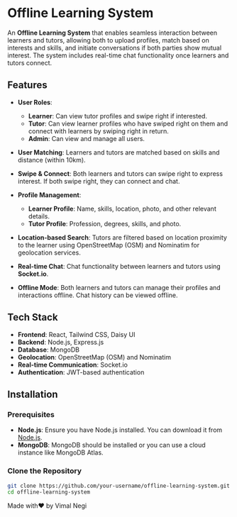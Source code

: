 # Offline Learning System

An **Offline Learning System** that enables seamless interaction between learners and tutors, allowing both to upload profiles, match based on interests and skills, and initiate conversations if both parties show mutual interest. The system includes real-time chat functionality once learners and tutors connect.

## Features

- **User Roles**:
  - **Learner**: Can view tutor profiles and swipe right if interested.
  - **Tutor**: Can view learner profiles who have swiped right on them and connect with learners by swiping right in return.
  - **Admin**: Can view and manage all users.
  
- **User Matching**: Learners and tutors are matched based on skills and distance (within 10km).
  
- **Swipe & Connect**: Both learners and tutors can swipe right to express interest. If both swipe right, they can connect and chat.
  
- **Profile Management**: 
  - **Learner Profile**: Name, skills, location, photo, and other relevant details.
  - **Tutor Profile**: Profession, degrees, skills, and photo.
  
- **Location-based Search**: Tutors are filtered based on location proximity to the learner using OpenStreetMap (OSM) and Nominatim for geolocation services.
  
- **Real-time Chat**: Chat functionality between learners and tutors using **Socket.io**.
  
- **Offline Mode**: Both learners and tutors can manage their profiles and interactions offline. Chat history can be viewed offline.

## Tech Stack

- **Frontend**: React, Tailwind CSS, Daisy UI
- **Backend**: Node.js, Express.js
- **Database**: MongoDB
- **Geolocation**: OpenStreetMap (OSM) and Nominatim
- **Real-time Communication**: Socket.io
- **Authentication**: JWT-based authentication

## Installation

### Prerequisites

- **Node.js**: Ensure you have Node.js installed. You can download it from [Node.js](https://nodejs.org/).
- **MongoDB**: MongoDB should be installed or you can use a cloud instance like MongoDB Atlas.
  
### Clone the Repository

```bash
git clone https://github.com/your-username/offline-learning-system.git
cd offline-learning-system
```
Made with❤️ by Vimal Negi
